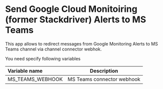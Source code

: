 # Send Google Cloud Monitoiring (former Stackdriver) Alerts to MS Teams

This app allows to redirect messages from Google Monitoring Alerts to MS Teams channel via channel connector webhok.

You need specify following variables

| Variable name | Description |
|:--------------|-------------|
| MS_TEAMS_WEBHOOK | MS Teams connector webhook |